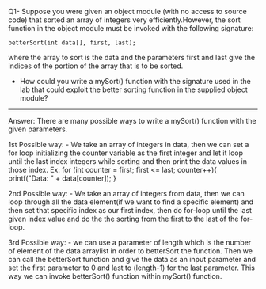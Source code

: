 Q1- Suppose you were given an object module (with no access to source code) that    sorted an array of integers very efficiently.However, the sort function in
    the object module must be invoked with the following signature:

	betterSort(int data[], first, last);
    
where the array to sort is the data and the parameters first and last give
    the indices of the portion of the array that is to be sorted.

- How could you write a mySort() function with the signature used in the lab
  that could exploit the better sorting function in the supplied object module?
--------------------------------------------------------------------------------
Answer:
	There are many possible ways to write a mySort() function with the given	parameters.
	
1st Possible way:
	- We take an array of integers in data, then we can set a for loop
	initializing the counter variable as the first integer and let it 
	loop until the last index integers while sorting and then
	print the data values in those index.
	Ex:
		for (int counter = first; first <= last; counter++){
			printf("Data: " + data[counter]);
		}

2nd Possible way:
	- We take an array of integers from data, then we can loop through 
	all the data element(if we want to find a specific element) and then
	set that specific index as our first index, then do for-loop until
	the last given index value and do the the sorting from the first to
	the last of the for-loop.

3rd Possible way:
	- we can use a parameter of length which is the number of element of
	the data arraylist in order to betterSort the function. Then we can 
	call the betterSort function and give the data as an input parameter
	and set the first parameter to 0 and last to (length-1) for the
	last parameter. This way we can invoke betterSort() function within
	mySort() function.

